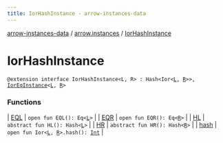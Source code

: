 ```yaml
---
title: IorHashInstance - arrow-instances-data
---
```


[arrow-instances-data](../../index.html) / [arrow.instances](../index.html) / [IorHashInstance](./index.html)

# IorHashInstance

`@extension interface IorHashInstance<L, R> : Hash<Ior<`[`L`](index.html#L)`, `[`R`](index.html#R)`>>, `[`IorEqInstance`](../-ior-eq-instance/index.html)`<`[`L`](index.html#L)`, `[`R`](index.html#R)`>`

### Functions

| [EQL](-e-q-l.html) | `open fun EQL(): Eq<`[`L`](index.html#L)`>` |
| [EQR](-e-q-r.html) | `open fun EQR(): Eq<`[`R`](index.html#R)`>` |
| [HL](-h-l.html) | `abstract fun HL(): Hash<`[`L`](index.html#L)`>` |
| [HR](-h-r.html) | `abstract fun HR(): Hash<`[`R`](index.html#R)`>` |
| [hash](hash.html) | `open fun Ior<`[`L`](index.html#L)`, `[`R`](index.html#R)`>.hash(): `[`Int`](https://kotlinlang.org/api/latest/jvm/stdlib/kotlin/-int/index.html) |


